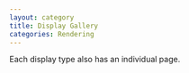 ```yaml
---
layout: category
title: Display Gallery
categories: Rendering
---
```


Each display type also has an individual page.

<!--

image:axes.png|[axes](axes)
image:ballsandsticks.png|[ball and stick](ball and stick)
image:cartoon.png|[protein cartoon](cartoon)
image:dipole.png|[dipole](dipole)
image:forces.png|[forces](forces)
image:hydrogenbonds.png|[hydrogen bond](hydrogen bond)
image:labels.png|[labels](labels)
image:overlay.png|[overlay](overlay)
image:polygon.png|[polygon](polygon)
image:ribbons.png|[protein ribbon](ribbon)
image:rings.png|[ring](ring)
image:simplewire.png|[simple wireframe](simple wireframe)
image:sticks.png|[sticks](sticks)
image:surface.png|[surface](surface)
image:vdwspheres.png|[van der waals spheres](van der waals spheres)
image:wireframe.png|[wireframe](wireframe)

-->
